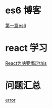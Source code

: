 # es6 博客

[第一篇es6](https://github.com/977106024/es6-blog/issues/1)

# react 学习
[React为啥要绑定this](https://)

# 问题汇总
[error](https://github.com/977106024/Blog/issues/2)
